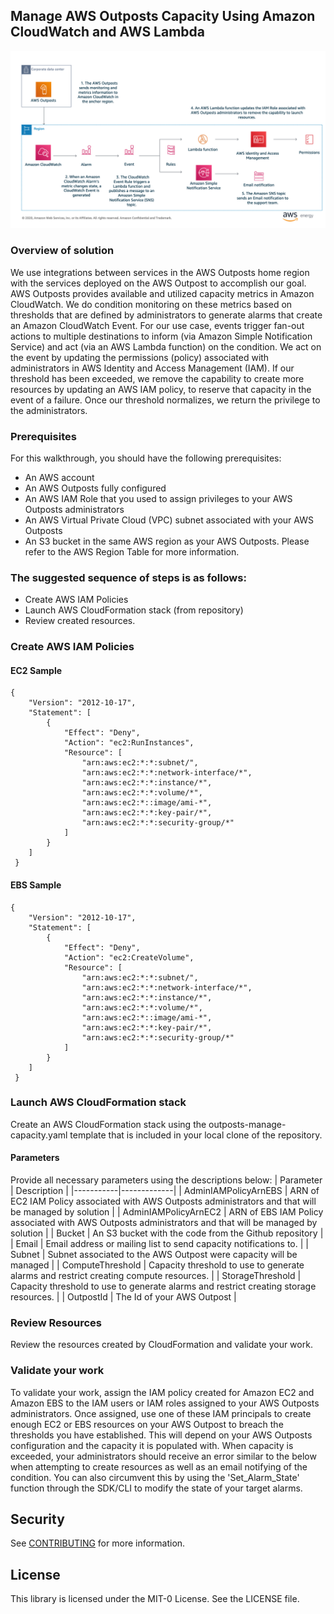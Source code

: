 ## Manage AWS Outposts Capacity Using Amazon CloudWatch and AWS Lambda

![Image of Solution](https://github.com/aws-samples/aws-outposts-manage-capacity-blog/blob/master/Picture1.png)


### Overview of solution
We use integrations between services in the AWS Outposts home region with the services deployed on the AWS Outpost to accomplish our goal. AWS Outposts provides available and utilized capacity metrics in Amazon CloudWatch. We do condition monitoring on these metrics based on thresholds that are defined by administrators to generate alarms that create an Amazon CloudWatch Event. For our use case, events trigger fan-out actions to multiple destinations to inform (via Amazon Simple Notification Service) and act (via an AWS Lambda function) on the condition. We act on the event by updating the permissions (policy) associated with administrators in AWS Identity and Access Management (IAM). If our threshold has been exceeded, we remove the capability to create more resources by updating an AWS IAM policy, to reserve that capacity in the event of a failure. Once our threshold normalizes, we return the privilege to the administrators. 


### Prerequisites
For this walkthrough, you should have the following prerequisites: 
- An AWS account 
- An AWS Outposts fully configured 
- An AWS IAM Role that you used to assign privileges to your AWS Outposts administrators 
- An AWS Virtual Private Cloud (VPC) subnet associated with your AWS Outposts 
- An S3 bucket in the same AWS region as your AWS Outposts. Please refer to the AWS Region Table for more information. 

### The suggested sequence of steps is as follows:
- Create AWS IAM Policies
- Launch AWS CloudFormation stack (from repository)
- Review created resources.

### Create AWS IAM Policies

#### EC2 Sample
````
{
    "Version": "2012-10-17",
    "Statement": [
        {
            "Effect": "Deny",
            "Action": "ec2:RunInstances",
            "Resource": [
                "arn:aws:ec2:*:*:subnet/",
                "arn:aws:ec2:*:*:network-interface/*",
                "arn:aws:ec2:*:*:instance/*",
                "arn:aws:ec2:*:*:volume/*",
                "arn:aws:ec2:*::image/ami-*",
                "arn:aws:ec2:*:*:key-pair/*",
                "arn:aws:ec2:*:*:security-group/*"
            ]
        }
    ]
 }

````
#### EBS Sample
````
{
    "Version": "2012-10-17",
    "Statement": [
        {
            "Effect": "Deny",
            "Action": "ec2:CreateVolume",
            "Resource": [
                "arn:aws:ec2:*:*:subnet/",
                "arn:aws:ec2:*:*:network-interface/*",
                "arn:aws:ec2:*:*:instance/*",
                "arn:aws:ec2:*:*:volume/*",
                "arn:aws:ec2:*::image/ami-*",
                "arn:aws:ec2:*:*:key-pair/*",
                "arn:aws:ec2:*:*:security-group/*"
            ]
        }
    ]
 }

````

### Launch AWS CloudFormation stack
Create an AWS CloudFormation stack using the outposts-manage-capacity.yaml template that is included in your local clone of the repository. 


#### Parameters
Provide all necessary parameters using the descriptions below:
| Parameter | Description |
|-----------|-------------|
| AdminIAMPolicyArnEBS       |  ARN of EC2 IAM Policy associated with AWS Outposts administrators and that will be managed by solution           |
| AdminIAMPolicyArnEC2        | ARN of EBS IAM Policy associated with AWS Outposts administrators and that will be managed by solution            |
| Bucket       | An S3 bucket with the code from the Github repository            |
| Email       |  Email address or mailing list to send capacity notifications to.           |
| Subnet    |   Subnet associated to the AWS Outpost were capacity will be managed          |
| ComputeThreshold     |  Capacity threshold to use to generate alarms and restrict creating compute resources.           |
| StorageThreshold    |  Capacity threshold to use to generate alarms and restrict creating storage resources.           |
| OutpostId     |   The Id of your AWS Outpost          |

### Review Resources
Review the resources created by CloudFormation and validate your work. 

### Validate your work
To validate your work, assign the IAM policy created for Amazon EC2 and Amazon EBS to the IAM users or IAM roles assigned to your AWS Outposts administrators. Once assigned, use one of these IAM principals to create enough EC2 or EBS resources on your AWS Outpost to breach the thresholds you have established. This will depend on your AWS Outposts configuration and the capacity it is populated with. When capacity is exceeded, your administrators should receive an error similar to the below when attempting to create resources as well as an email notifying of the condition. You can also circumvent this by using the 'Set_Alarm_State' function through the SDK/CLI to modify the state of your target alarms.

## Security

See [CONTRIBUTING](CONTRIBUTING.md#security-issue-notifications) for more information.

## License

This library is licensed under the MIT-0 License. See the LICENSE file.

